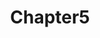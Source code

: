 ---
layout: posts_by_category
categories: chapter5
title: Chapter5
permalink: /category/chapter5
---
